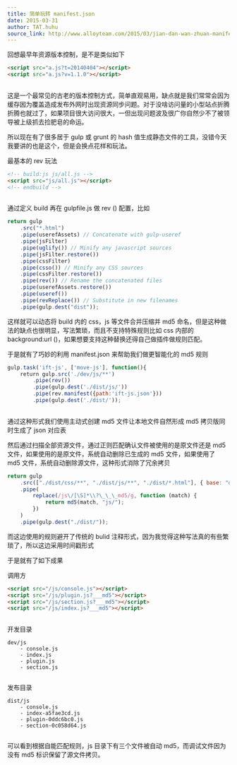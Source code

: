 ```yaml
---
title: 简单玩转 manifest.json
date: 2015-03-31
author: TAT.huhu
source_link: http://www.alloyteam.com/2015/03/jian-dan-wan-zhuan-manifest-json/
---
```


<!-- {% raw %} - for jekyll -->

回想最早年资源版本控制，是不是类似如下

```html
<script src="a.js?t=20140404"></script>
<script src="a.js?v=1.1.0"></script>
 
```

这是一个最常见的古老的版本控制方式，简单直观易用，缺点就是我们常常会因为缓存因为覆盖造成发布外网时出现资源同步问题。对于没啥访问量的小型站点折腾折腾也就过了，如果项目很大访问很大，一但出现问题波及很广你自然少不了被领导被上级抓去捡肥皂的命运。

所以现在有了很多居于 gulp 或 grunt 的 hash 值生成静态文件的工具，没错今天我要讲的也是这个，但是会换点花样和玩法。

最基本的 rev 玩法

```html
<!-- build:js js/all.js -->
<script src="js/all.js"></script>
<!-- endbuild -->
 
```

通过定义 build 再在 gulpfile.js 做 rev () 配置，比如

```javascript
return gulp
    .src("*.html")
    .pipe(userefAssets) // Concatenate with gulp-useref
    .pipe(jsFilter)
    .pipe(uglify()) // Minify any javascript sources
    .pipe(jsFilter.restore())
    .pipe(cssFilter)
    .pipe(csso()) // Minify any CSS sources
    .pipe(cssFilter.restore())
    .pipe(rev()) // Rename the concatenated files
    .pipe(userefAssets.restore())
    .pipe(useref())
    .pipe(revReplace()) // Substitute in new filenames
    .pipe(gulp.dest("dist"));
```

这样就可以动态将 build 内的 css，js 等文件合并压缩并 md5 命名，但是这种做法的缺点也很明显，写法繁琐，而且不支持特殊规则比如 css 内部的 background:url ()，如果想要支持这种替换还得自己做插件做规则匹配。

于是就有了巧妙的利用 manifest.json 来帮助我们做更智能化的 md5 规则

```javascript
gulp.task('ift-js', ['move-js'], function(){
    return gulp.src('./dev/js/**')
        .pipe(rev())
        .pipe(gulp.dest('./dist/js/'))
        .pipe(rev.manifest({path:'ift-js.json'}))
        .pipe(gulp.dest('./dist/'));
 
```

通过这种形式我们使用主动式创建 md5 文件让本地文件自然形成 md5 拷贝版同时生成了 json 对应表

然后通过扫描全部资源文件，通过正则匹配确认文件被使用的是原文件还是 md5 文件，如果使用的是原文件，系统自动删除已生成的 md5 文件，如果使用了 md5 文件，系统自动删除源文件，这种形式消除了冗余拷贝

```javascript
return gulp
    .src(["./dist/css/**", "./dist/js/**", "./dist/*.html"], { base: "dist" })
    .pipe(
        replace(/js\/[\S]*\\?\_\_\_md5/g, function (match) {
            return md5(match, "js/");
        })
    )
    .pipe(gulp.dest("./dist/"));
```

而这边使用的规则避开了传统的 bulid 注释形式，因为我觉得这种写法真的有些繁琐了，所以这边采用时间戳形式

于是就有了如下成果

调用方

```html
<script src="/js/console.js"></script>
<script src="/js/plugin.js?___md5"></script>
<script src="/js/section.js?___md5"></script>
<script src="/js/index.js?___md5"></script>
 
```

开发目录

    dev/js
        - console.js
        - index.js
        - plugin.js
        - section.js
     

发布目录

    dist/js
        - console.js
        - index-a5fae3cd.js
        - plugin-0ddc6bc0.js
        - section-0c058d64.js
     

可以看到根据自能匹配规则，js 目录下有三个文件被自动 md5，而调试文件因为没有 md5 标识保留了源文件拷贝。


<!-- {% endraw %} - for jekyll -->